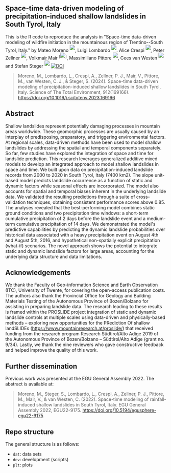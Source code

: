 ## Space-time data-driven modeling of precipitation-induced shallow landslides in South Tyrol, Italy

This is the R code to reproduce the analysis in "Space-time data-driven modeling of wildfire initiation in the mountainous region of Trentino--South Tyrol, Italy."
by Mateo Moreno <sup>[![](https://info.orcid.org/wp-content/uploads/2020/12/orcid_16x16.gif)](https://orcid.org/0000-0002-9530-3076)</sup>,
Luigi Lombardo <sup>[![](https://info.orcid.org/wp-content/uploads/2020/12/orcid_16x16.gif)](https://orcid.org/0000-0003-4348-7288)</sup>.
Alice Crespi <sup>[![](https://info.orcid.org/wp-content/uploads/2020/12/orcid_16x16.gif)](https://orcid.org/0000-0003-4186-8474)</sup>,
Peter Zellner <sup>[![](https://info.orcid.org/wp-content/uploads/2020/12/orcid_16x16.gif)](https://orcid.org/0000-0002-3394-9664)</sup>,
Volkmair Mair <sup>[![](https://info.orcid.org/wp-content/uploads/2020/12/orcid_16x16.gif)]</sup>,
Massimiliano Pittore <sup>[![](https://info.orcid.org/wp-content/uploads/2020/12/orcid_16x16.gif)](https://orcid.org/0000-0003-4940-3444)</sup>,
Cees van Westen <sup>[![](https://info.orcid.org/wp-content/uploads/2020/12/orcid_16x16.gif)](https://orcid.org/0000-0002-2992-902X)</sup>
and Stefan Steger <sup>[![](https://info.orcid.org/wp-content/uploads/2020/12/orcid_16x16.gif)](https://orcid.org/0000-0003-0886-5191)</sup>
[![DOI](https://zenodo.org/badge/887347458.svg)](https://doi.org/10.5281/zenodo.15033256)

> Moreno, M., Lombardo, L., Crespi, A., Zellner, P. J., Mair, V., Pittore, M., van Westen, C. J., & Steger, S. (2024). Space-time data-driven modeling of precipitation-induced shallow landslides in South Tyrol, Italy. Science of The Total Environment, 912(169166). <https://doi.org/10.1016/j.scitotenv.2023.169166>

## Abstract

Shallow landslides represent potentially damaging processes in mountain areas worldwide. These geomorphic processes are usually caused by an interplay of predisposing, preparatory, and triggering environmental factors. At regional scales, data-driven methods have been used to model shallow landslides by addressing the spatial and temporal components separately. So far, few studies have explored the integration of space and time for landslide prediction. This research leverages generalized additive mixed models to develop an integrated approach to model shallow landslides in space and time. We built upon data on precipitation-induced landslide records from 2000 to 2020 in South Tyrol, Italy (7400 km2). The slope unit-based model predicts landslide occurrence as a function of static and dynamic factors while seasonal effects are incorporated. The model also accounts for spatial and temporal biases inherent in the underlying landslide data. We validated the resulting predictions through a suite of cross-validation techniques, obtaining consistent performance scores above 0.85. The analyses revealed that the best-performing model combines static ground conditions and two precipitation time windows: a short-term cumulative precipitation of 2 days before the landslide event and a medium-term cumulative precipitation of 14 days. We demonstrated the model's predictive capabilities by predicting the dynamic landslide probabilities over historical data associated with a heavy precipitation event on August 4th and August 5th, 2016, and hypothetical non-spatially explicit precipitation (what-if) scenarios. The novel approach shows the potential to integrate static and dynamic landslide factors for large areas, accounting for the underlying data structure and data limitations.

## Acknowledgements

We thank the Faculty of Geo-information Science and Earth Observation (ITC), University of Twente, for covering the open-access publication costs. The authors also thank the Provincial Office for Geology and Building Materials Testing of the Autonomous Province of Bozen/Bolzano for assisting in preparing landslide data. The research leading to these results is framed within the PROSLIDE project integration of static and dynamic landslide controls at multiple scales using data-driven and physically-based methods – exploring new opportunities for the PRediction Of shallow landSLIDEs (<https://www.mountainresearch.at/proslide/>) that received funding from the research program Research Südtirol/Alto Adige 2019 of the Autonomous Province of Bozen/Bolzano – Südtirol/Alto Adige (grant no. 9/34). Lastly, we thank the nine reviewers who gave constructive feedback and helped improve the quality of this work.

## Further dissemination

Previous work was presented at the EGU General Assembly 2022. The abstract is available at:

> Moreno, M., Steger, S., Lombardo, L., Crespi, A., Zellner, P. J., Pittore, M., Mair, V., & van Westen, C. (2022). Space-time modeling of rainfall-induced shallow landslides in South Tyrol, Italy. EGU General Assembly 2022, EGU22-9175. <https://doi.org/10.5194/egusphere-egu22-9175>

## Repo structure

The general structure is as follows:
- `dat`: data sets
- `dev`: development (scripts)
- `plt`: plots
